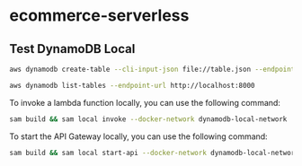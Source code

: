 # ecommerce-serverless

## Test DynamoDB Local
```bash
aws dynamodb create-table --cli-input-json file://table.json --endpoint-url http://localhost:8000
```

```bash
aws dynamodb list-tables --endpoint-url http://localhost:8000
```

To invoke a lambda function locally, you can use the following command:
```bash
sam build && sam local invoke --docker-network dynamodb-local-network
```
To start the API Gateway locally, you can use the following command:
```bash
sam build && sam local start-api --docker-network dynamodb-local-network
```
